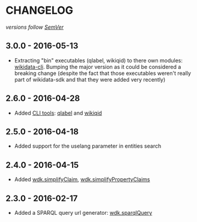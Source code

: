 # CHANGELOG
*versions follow [SemVer](http://semver.org)*

## 3.0.0 - 2016-05-13
* Extracting "bin" executables (qlabel, wikiqid) to there own modules: [wikidata-cli](https://npmjs.com/package/wikidata-cli). Bumping the major version as it could be considered a breaking change (despite the fact that those executables weren't really part of wikidata-sdk and that they were added very recently)

## 2.6.0 - 2016-04-28
* Added [CLI tools](https://github.com/maxlath/wikidata-sdk#cli): [qlabel](https://github.com/maxlath/wikidata-sdk#qlabel) and [wikiqid](https://github.com/maxlath/wikidata-sdk#wikiqid)

## 2.5.0 - 2016-04-18
* Added support for the uselang parameter in entities search

## 2.4.0 - 2016-04-15
* Added [wdk.simplifyClaim](https://github.com/maxlath/wikidata-sdk#simplifyclaim), [wdk.simplifyPropertyClaims](https://github.com/maxlath/wikidata-sdk#simplifypropertyclaims)

## 2.3.0 - 2016-02-17
* Added a SPARQL query url generator: [wdk.sparqlQuery](https://github.com/maxlath/wikidata-sdk#sparql-queries)
